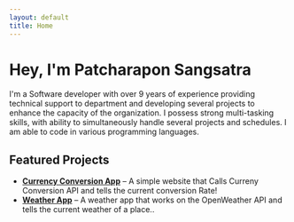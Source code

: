 ```yaml
---
layout: default
title: Home
---
```


# Hey, I'm Patcharapon Sangsatra 

I'm a Software developer with over 9 years of experience providing technical support to department and developing several projects to enhance the capacity of the organization. I possess strong multi-tasking skills, with ability to simultaneously handle several projects and schedules. I am able to code in various programming languages.

## Featured Projects

- **[Currency Conversion App](#)** – A simple website that Calls Curreny Conversion API and tells the current conversion Rate!
- **[Weather App](#)** – A weather app that works on the OpenWeather API and tells the current weather of a place..
